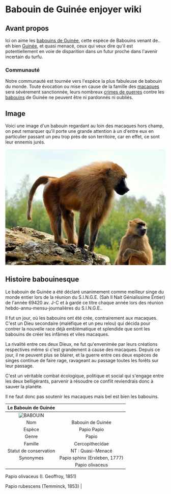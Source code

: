 # Babouin de Guinée enjoyer wiki



## Avant propos

Ici on aime les [babouins de Guinée](https://fr.wikipedia.org/wiki/Babouin_de_Guin%C3%A9e), cette espèce de Babouins venant de.. eh bien [Guinée](https://fr.wikipedia.org/wiki/Guin%C3%A9e), et quasi menacé, ceux qui veux dire qu'il est potentiellement en voie de disparition dans un futur proche dans l'avenir incertain du turfu.

### Communauté

Notre communauté est tournée vers l'espèce la plus fabuleuse de babouin du monde. Toute évocation ou mise en cause de la famille des [macaques](https://fr.wikipedia.org/wiki/Crime_de_guerre) sera sévèrement sanctionnée, leurs nombreux [crimes de guerres](https://fr.wikipedia.org/wiki/Crime_de_guerre) contre les [babouins](https://fr.wikipedia.org/wiki/Perfection) de Guinée ne peuvent être ni pardonnés ni oubliés.

## Image

Voici une image d'un babouin regardant au loin des macaques hors champ, on peut remarquer qu'il porte une grande attention à un d'entre eux en particulier passant un peu trop près de son territoire, car en effet, ce sont leur ennemis jurés.

![](https://github.com/Zeta002/Angelo-Valentin-Wiki/blob/main/Babouin-de-guinee.webp "Babouin de Guinée")

## Histoire babouinesque

Le babouin de Guinée a été déclaré unanimement comme meilleur singe du monde entier lors de la réunion du S.I.N.G.E. (Sah Il Nait Génialissime Entier) de l'année 69420 av. J-C et à gardé ce titre chaque année lors des réunion hebdo-annu-mensu-journalières du S.I.N.G.E..


Il fut un jour, où les babouins ont été crée, contrairement aux macaques. C'est un Dieu secondaire (maléfique et un peu relou) qui décida pour contrer la nouvelle race déjà emblématique et splendide que sont les babouins de créer les infâmes et viles macaques.

La rivalité entre ces deux Dieux, ne fut qu'envenimée par leurs créations respectives même si c'est grandement à cause des macaques. Depuis ce jour, il ne peuvent plus se blairer, et la guerre entre ces deux espèces de singes continue de faire rage, ravageant au passage toutes les forêts sur leur passage.

C'est un véritable combat écologique, politique et social qui s'engage entre les deux belligérants, parvenir à résoudre ce conflit reviendrais donc à sauver la planète.

Il ne faut donc pas soutenir les macaques mais bel est bien les babouins.

|Le Babouin de Guinée|  |
|:---:|:---:|
| ![](https://static.wikia.nocookie.net/babouin-de-guinnee-enjoyer/images/f/f7/Uyuni_babouin_1440_550_0.jpg/revision/latest?cb=20221017090150 "BABOUIN") |  |
| Nom | Babouin de Guinée |
| Espèce | Papio Papio |
| Genre | Papio |
| Famille | Cercopithecidae |
| Statut de conservation | NT : Quasi-Menacé |
| Synonymes | Papio sphinx (Erxleben, 1777)  
||Papio olivaceus  |

Papio olivaceus
(I. Geoffroy, 1851)

Papio rubescens
(Temminck, 1853) |
